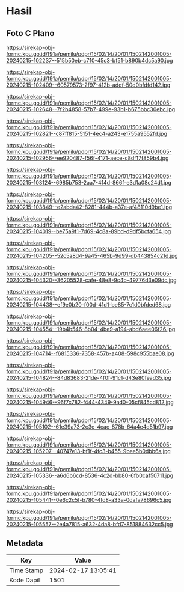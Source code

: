 # Hasil

## Foto C Plano

https://sirekap-obj-formc.kpu.go.id/f91a/pemilu/pdpr/15/02/14/20/01/1502142001005-20240215-102237--515b50eb-c710-45c3-bf51-b890b4dc5a90.jpg

https://sirekap-obj-formc.kpu.go.id/f91a/pemilu/pdpr/15/02/14/20/01/1502142001005-20240215-102409--60579573-2f97-412b-addf-50d0bfdfd142.jpg

https://sirekap-obj-formc.kpu.go.id/f91a/pemilu/pdpr/15/02/14/20/01/1502142001005-20240215-102648--7f2b4858-57b7-499e-93b1-b675bbc30ebc.jpg

https://sirekap-obj-formc.kpu.go.id/f91a/pemilu/pdpr/15/02/14/20/01/1502142001005-20240215-102821--c87ff815-5151-4ec4-a243-e1755a9552fd.jpg

https://sirekap-obj-formc.kpu.go.id/f91a/pemilu/pdpr/15/02/14/20/01/1502142001005-20240215-102956--ee920487-f56f-4171-aece-c8df17f859b4.jpg

https://sirekap-obj-formc.kpu.go.id/f91a/pemilu/pdpr/15/02/14/20/01/1502142001005-20240215-103124--6985b753-2aa7-414d-866f-e3d1a08c24df.jpg

https://sirekap-obj-formc.kpu.go.id/f91a/pemilu/pdpr/15/02/14/20/01/1502142001005-20240215-103849--e2abda42-8281-444b-a37e-af48110d9be1.jpg

https://sirekap-obj-formc.kpu.go.id/f91a/pemilu/pdpr/15/02/14/20/01/1502142001005-20240215-104019--be75a9f1-7d69-4c8a-89bd-d9df5bcfa654.jpg

https://sirekap-obj-formc.kpu.go.id/f91a/pemilu/pdpr/15/02/14/20/01/1502142001005-20240215-104205--52c5a8d4-9a45-465b-9d99-db443854c21d.jpg

https://sirekap-obj-formc.kpu.go.id/f91a/pemilu/pdpr/15/02/14/20/01/1502142001005-20240215-104320--36205528-cafe-48e8-9c4b-49776d3e09dc.jpg

https://sirekap-obj-formc.kpu.go.id/f91a/pemilu/pdpr/15/02/14/20/01/1502142001005-20240215-104438--ef9e0b20-f00d-41d1-be85-7c1d0bfded68.jpg

https://sirekap-obj-formc.kpu.go.id/f91a/pemilu/pdpr/15/02/14/20/01/1502142001005-20240215-104554--19b4b546-8b04-4be9-a194-abd6aee06f26.jpg

https://sirekap-obj-formc.kpu.go.id/f91a/pemilu/pdpr/15/02/14/20/01/1502142001005-20240215-104714--f6815336-7358-457b-a408-598c955bae08.jpg

https://sirekap-obj-formc.kpu.go.id/f91a/pemilu/pdpr/15/02/14/20/01/1502142001005-20240215-104824--84d83683-21de-4f0f-91c1-d43e80fead35.jpg

https://sirekap-obj-formc.kpu.go.id/f91a/pemilu/pdpr/15/02/14/20/01/1502142001005-20240215-104946--96f7c782-f444-4349-9ad0-05cf845cd812.jpg

https://sirekap-obj-formc.kpu.go.id/f91a/pemilu/pdpr/15/02/14/20/01/1502142001005-20240215-105102--61e39a73-2c3e-4cac-878b-64a4e4d51b97.jpg

https://sirekap-obj-formc.kpu.go.id/f91a/pemilu/pdpr/15/02/14/20/01/1502142001005-20240215-105207--40747e13-bf1f-4fc3-b455-9bee5b0dbb6a.jpg

https://sirekap-obj-formc.kpu.go.id/f91a/pemilu/pdpr/15/02/14/20/01/1502142001005-20240215-105336--a6d6b6cd-8536-4c2d-bb80-6fb0caf50711.jpg

https://sirekap-obj-formc.kpu.go.id/f91a/pemilu/pdpr/15/02/14/20/01/1502142001005-20240215-105441--0e6c2c5f-b780-4fd8-a33a-0dafa78696c5.jpg

https://sirekap-obj-formc.kpu.go.id/f91a/pemilu/pdpr/15/02/14/20/01/1502142001005-20240215-105557--2e4a7815-a632-4da8-bfd7-851884632cc5.jpg


## Metadata

| Key        | Value               |
| ---------- | ------------------- |
| Time Stamp | 2024-02-17 13:05:41 |
| Kode Dapil | 1501                |



